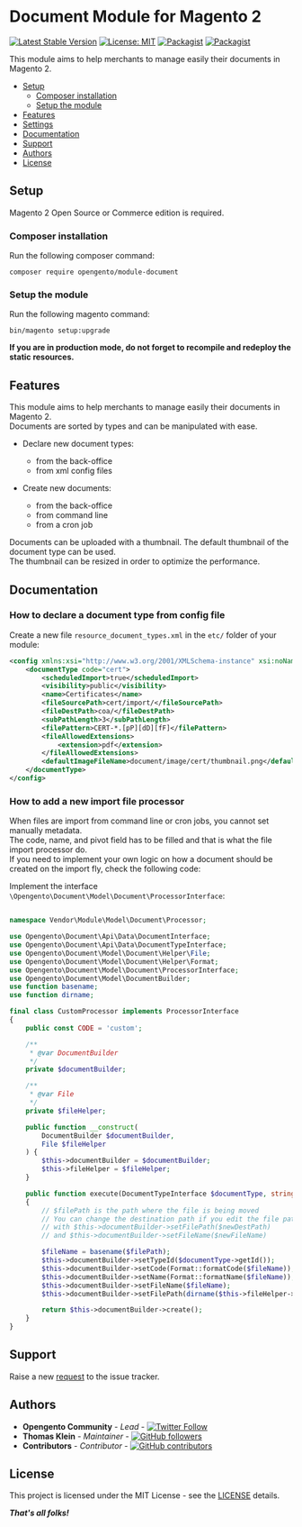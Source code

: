 # Document Module for Magento 2

[![Latest Stable Version](https://img.shields.io/packagist/v/opengento/module-document.svg?style=flat-square)](https://packagist.org/packages/opengento/module-document)
[![License: MIT](https://img.shields.io/github/license/opengento/magento2-document.svg?style=flat-square)](./LICENSE) 
[![Packagist](https://img.shields.io/packagist/dt/opengento/module-document.svg?style=flat-square)](https://packagist.org/packages/opengento/module-document/stats)
[![Packagist](https://img.shields.io/packagist/dm/opengento/module-document.svg?style=flat-square)](https://packagist.org/packages/opengento/module-document/stats)

This module aims to help merchants to manage easily their documents in Magento 2.

 - [Setup](#setup)
   - [Composer installation](#composer-installation)
   - [Setup the module](#setup-the-module)
 - [Features](#features)
 - [Settings](#settings)
 - [Documentation](#documentation)
 - [Support](#support)
 - [Authors](#authors)
 - [License](#license)

## Setup

Magento 2 Open Source or Commerce edition is required.

###  Composer installation

Run the following composer command:

```
composer require opengento/module-document
```

### Setup the module

Run the following magento command:

```
bin/magento setup:upgrade
```

**If you are in production mode, do not forget to recompile and redeploy the static resources.**

## Features

This module aims to help merchants to manage easily their documents in Magento 2.  
Documents are sorted by types and can be manipulated with ease.

- Declare new document types:
  - from the back-office
  - from xml config files

- Create new documents:
  - from the back-office
  - from command line
  - from a cron job

Documents can be uploaded with a thumbnail. The default thumbnail of the document type can be used.  
The thumbnail can be resized in order to optimize the performance.

## Documentation

### How to declare a document type from config file

Create a new file `resource_document_types.xml` in the `etc/` folder of your module:

```xml
<config xmlns:xsi="http://www.w3.org/2001/XMLSchema-instance" xsi:noNamespaceSchemaLocation="urn:mpbio:document:etc/resource_document_types.xsd">
    <documentType code="cert">
        <scheduledImport>true</scheduledImport>
        <visibility>public</visibility>
        <name>Certificates</name>
        <fileSourcePath>cert/import/</fileSourcePath>
        <fileDestPath>coa/</fileDestPath>
        <subPathLength>3</subPathLength>
        <filePattern>CERT-*.[pP][dD][fF]</filePattern>
        <fileAllowedExtensions>
            <extension>pdf</extension>
        </fileAllowedExtensions>
        <defaultImageFileName>document/image/cert/thumbnail.png</defaultImageFileName>
    </documentType>
</config>
```

### How to add a new import file processor

When files are import from command line or cron jobs, you cannot set manually metadata.  
The code, name, and pivot field has to be filled and that is what the file import processor do.  
If you need to implement your own logic on how a document should be created on the import fly, check the following code:

Implement the interface `\Opengento\Document\Model\Document\ProcessorInterface`:

```php

namespace Vendor\Module\Model\Document\Processor;

use Opengento\Document\Api\Data\DocumentInterface;
use Opengento\Document\Api\Data\DocumentTypeInterface;
use Opengento\Document\Model\Document\Helper\File;
use Opengento\Document\Model\Document\Helper\Format;
use Opengento\Document\Model\Document\ProcessorInterface;
use Opengento\Document\Model\DocumentBuilder;
use function basename;
use function dirname;

final class CustomProcessor implements ProcessorInterface
{
    public const CODE = 'custom';

    /**
     * @var DocumentBuilder
     */
    private $documentBuilder;

    /**
     * @var File
     */
    private $fileHelper;

    public function __construct(
        DocumentBuilder $documentBuilder,
        File $fileHelper
    ) {
        $this->documentBuilder = $documentBuilder;
        $this->fileHelper = $fileHelper;
    }

    public function execute(DocumentTypeInterface $documentType, string $filePath): DocumentInterface
    {
        // $filePath is the path where the file is being moved
        // You can change the destination path if you edit the file path value
        // with $this->documentBuilder->setFilePath($newDestPath)
        // and $this->documentBuilder->setFileName($newFileName)

        $fileName = basename($filePath);
        $this->documentBuilder->setTypeId($documentType->getId());
        $this->documentBuilder->setCode(Format::formatCode($fileName));
        $this->documentBuilder->setName(Format::formatName($fileName));
        $this->documentBuilder->setFileName($fileName);
        $this->documentBuilder->setFilePath(dirname($this->fileHelper->getRelativeFilePath($filePath)));

        return $this->documentBuilder->create();
    }
}
```

## Support

Raise a new [request](https://github.com/opengento/magento2-document/issues) to the issue tracker.

## Authors

- **Opengento Community** - *Lead* - [![Twitter Follow](https://img.shields.io/twitter/follow/opengento.svg?style=social)](https://twitter.com/opengento)
- **Thomas Klein** - *Maintainer* - [![GitHub followers](https://img.shields.io/github/followers/thomas-kl1.svg?style=social)](https://github.com/thomas-kl1)
- **Contributors** - *Contributor* - [![GitHub contributors](https://img.shields.io/github/contributors/opengento/magento2-document.svg?style=flat-square)](https://github.com/opengento/magento2-document/graphs/contributors)

## License

This project is licensed under the MIT License - see the [LICENSE](./LICENSE) details.

***That's all folks!***
